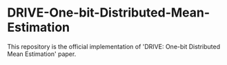 # DRIVE-One-bit-Distributed-Mean-Estimation
This repository is the official implementation of 'DRIVE: One-bit Distributed Mean Estimation' paper.

